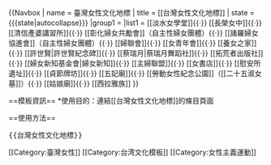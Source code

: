 {{Navbox
| name   = 臺灣女性文化地標
| title  = [[台灣女性文化地標]]
| state = {{{state<includeonly>|autocollapse</includeonly>}}}
|group1 = 
|list1 = [[淡水女學堂]]{{·}} [[長榮女中]]{{·}} [[清信產婆講習所]]{{·}} [[彰化婦女共勵會]]（自主性婦女團體）{{·}} [[諸羅婦女協進會]]（自主性婦女團體）{{·}} [[婦聯會]]{{·}} [[女青年會]]{{·}} [[養女之家]]{{·}} [[許世賢|許世賢紀念碑]]{{·}} [[蔡瑞月|蔡瑞月舞蹈社]]{{·}} [[拓荒者出版社]]{{·}} [[婦女新知基金會|婦女新知]]{{·}} [[主婦聯盟]]{{·}} [[女書店]]{{·}} [[慰安所遺址]]{{·}} [[貞節牌坊]]{{·}} [[五妃廟]]{{·}} [[勞動女性紀念公園]]（[[二十五淑女墓]]）{{·}} [[姑娘廟]]{{·}} [[西拉雅族]]
}}<noinclude>

==模板資訊==
*使用目的：連結[[台灣女性文化地標]]的條目頁面

==使用方法==
<pre>
{{台灣女性文化地標}}
</pre>
[[Category:臺灣女性]]
[[Category:台湾文化模板]]
[[Category:女性主義運動]]
</noinclude>